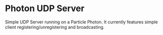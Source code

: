 # Photon UDP Server
Simple UDP Server running on a Particle Photon. It currently features simple client registering/unregistering and broadcasting.


